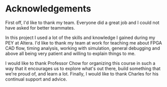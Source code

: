 Acknowledgements
================

First off, I'd like to thank my team.  Everyone did a great job and I could not
have asked for better teammates.

In this project I used a lot of the skills and knowledge I gained during my PEY
at Altera.  I'd like to thank my team at work for teaching me about FPGA CAD
flow, timing analysis, working with simulation, general debugging and above all
being very patient and willing to explain things to me.

I would like to thank Professor Chow for organizing this course in such a way
that it encourages us to explore what's out there, build something that we're
proud of, and learn a lot.  Finally, I would like to thank Charles for his
continual support and advice.
